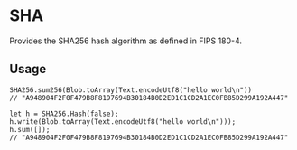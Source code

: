 # SHA

Provides the SHA256 hash algorithm as defined in FIPS 180-4.

## Usage

```motoko
SHA256.sum256(Blob.toArray(Text.encodeUtf8("hello world\n"))
// "A948904F2F0F479B8F8197694B30184B0D2ED1C1CD2A1EC0FB85D299A192A447"

let h = SHA256.Hash(false);
h.write(Blob.toArray(Text.encodeUtf8("hello world\n")));
h.sum([]);
// "A948904F2F0F479B8F8197694B30184B0D2ED1C1CD2A1EC0FB85D299A192A447"
```
